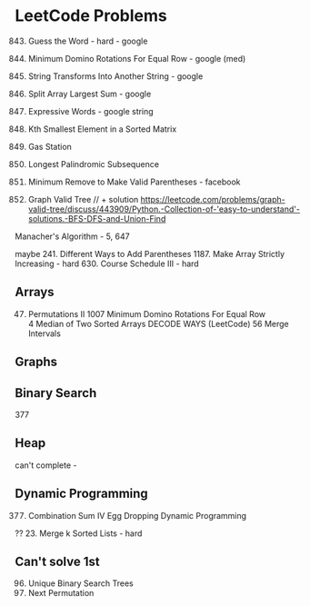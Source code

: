 # LeetCode Problems

843. Guess the Word - hard - google
1007. Minimum Domino Rotations For Equal Row - google (med)
1153. String Transforms Into Another String - google
410. Split Array Largest Sum - google
809. Expressive Words - google string 

378. Kth Smallest Element in a Sorted Matrix
134. Gas Station
516. Longest Palindromic Subsequence

  
1249. Minimum Remove to Make Valid Parentheses - facebook
261. Graph Valid Tree // + solution https://leetcode.com/problems/graph-valid-tree/discuss/443909/Python.-Collection-of-'easy-to-understand'-solutions.-BFS-DFS-and-Union-Find

Manacher's Algorithm - 5, 647


maybe
241. Different Ways to Add Parentheses
1187. Make Array Strictly Increasing - hard
630. Course Schedule III - hard

## Arrays
47. Permutations II
1007 Minimum Domino Rotations For Equal Row   
4 Median of Two Sorted Arrays
DECODE WAYS (LeetCode)
56	Merge Intervals 

## Graphs



## Binary Search
377

## Heap
can't complete - 

## Dynamic Programming
377. Combination Sum IV
Egg Dropping Dynamic Programming


??
23. Merge k Sorted Lists - hard

## Can't solve 1st
96. Unique Binary Search Trees
31. Next Permutation

